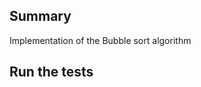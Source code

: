 
## Summary

Implementation of the Bubble sort algorithm

## Run the tests 

``` python test_bubble_sort.py
```


